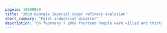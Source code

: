```yaml
---
pageid: 18000809
title: "2008 Georgia Imperial Sugar refinery explosion"
short_summary: "Fatal industrial disaster"
description: "On february 7 2008 fourteen People were killed and thirty-six injured during a dust Explosion in an imperial Sugar Refinery in Port Wentworth Georgia united States. Dust explosions had been an issue of concern among U. S. Authorities since three fatal Accidents in 2003, with Efforts made to improve Safety and reduce the Risk of Reoccurrence."
---
```

